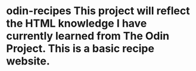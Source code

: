 # odin-recipes This project will reflect the HTML knowledge I have currently learned from The Odin Project. This is a basic recipe website.
